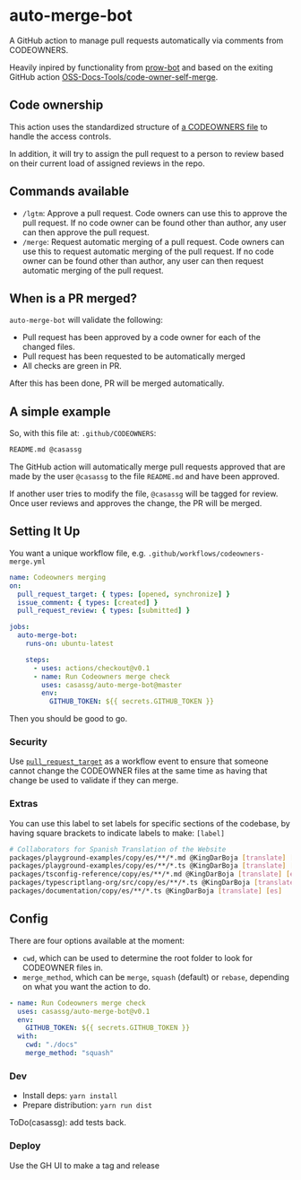 # auto-merge-bot

A GitHub action to manage pull requests automatically via comments from CODEOWNERS.

Heavily inpired by functionality from [prow-bot](https://github.com/kubernetes/test-infra/tree/master/prow) and based on the exiting GitHub action
[OSS-Docs-Tools/code-owner-self-merge](https://github.com/OSS-Docs-Tools/code-owner-self-merge).

## Code ownership

This action uses the standardized structure of [a CODEOWNERS file](https://github.blog/2017-07-06-introducing-code-owners/) to handle the access controls.

In addition, it will try to assign the pull request to a person to review based on their current load of assigned reviews in the repo.

## Commands available

- `/lgtm`: Approve a pull request. Code owners can use this to approve the pull request. If no code owner can be found other than author, any user can then approve the pull request.
- `/merge`: Request automatic merging of a pull request. Code owners can use this to request automatic merging of the pull request. If no code owner can be found other than author, any user can then request automatic merging of the pull request.

## When is a PR merged?

`auto-merge-bot` will validate the following:

- Pull request has been approved by a code owner for each of the changed files.
- Pull request has been requested to be automatically merged
- All checks are green in PR.

After this has been done, PR will be merged automatically.

## A simple example

So, with this file at: `.github/CODEOWNERS`:

```sh
README.md @casassg
```

The GitHub action will automatically merge pull requests approved that are made by the user `@casassg` to the file `README.md` and have been approved.

If another user tries to modify the file, `@casassg` will be tagged for review. Once user reviews and approves the change, the PR will be merged.

## Setting It Up

You want a unique workflow file, e.g. `.github/workflows/codeowners-merge.yml`

```yml
name: Codeowners merging
on:
  pull_request_target: { types: [opened, synchronize] }
  issue_comment: { types: [created] }
  pull_request_review: { types: [submitted] }

jobs:
  auto-merge-bot:
    runs-on: ubuntu-latest

    steps:
      - uses: actions/checkout@v0.1
      - name: Run Codeowners merge check
        uses: casassg/auto-merge-bot@master
        env:
          GITHUB_TOKEN: ${{ secrets.GITHUB_TOKEN }}
```

Then you should be good to go.

### Security

Use [`pull_request_target`](https://github.blog/2020-08-03-github-actions-improvements-for-fork-and-pull-request-workflows/) as a workflow event to ensure that someone cannot change the CODEOWNER files at the same time as having that change be used to validate if they can merge.

### Extras

You can use this label to set labels for specific sections of the codebase, by having square brackets to indicate labels to make: `[label]`

```sh
# Collaborators for Spanish Translation of the Website
packages/playground-examples/copy/es/**/*.md @KingDarBoja [translate] [es]
packages/playground-examples/copy/es/**/*.ts @KingDarBoja [translate] [es]
packages/tsconfig-reference/copy/es/**/*.md @KingDarBoja [translate] [es]
packages/typescriptlang-org/src/copy/es/**/*.ts @KingDarBoja [translate] [es]
packages/documentation/copy/es/**/*.ts @KingDarBoja [translate] [es]
```

## Config

There are four options available at the moment:

- `cwd`, which can be used to determine the root folder to look for CODEOWNER files in.
- `merge_method`, which can be `merge`, `squash` (default) or `rebase`, depending on what you want the action to do.

```yml
- name: Run Codeowners merge check
  uses: casassg/auto-merge-bot@v0.1
  env:
    GITHUB_TOKEN: ${{ secrets.GITHUB_TOKEN }}
  with:
    cwd: "./docs"
    merge_method: "squash"
```

### Dev

- Install deps: `yarn install`
- Prepare distribution: `yarn run dist`

ToDo(casassg): add tests back.

<!-- Use `npx jest --watch` to run tests. -->

### Deploy

Use the GH UI to make a tag and release

